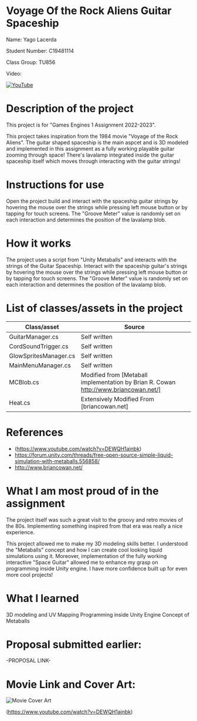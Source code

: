 # Voyage Of the Rock Aliens Guitar Spaceship

Name: Yago Lacerda

Student Number: C19481114

Class Group: TU856

Video: 

[![YouTube](http://img.youtube.com/vi/IpTh5TVOK84/0.jpg)](https://youtu.be/IpTh5TVOK84)

# Description of the project
This project is for "Games Engines 1 Assignment 2022-2023".

This project takes inspiration from the 1984 movie "Voyage of the Rock Aliens". The guitar shaped spaceship is the main aspcet and is 3D modeled and implemented in this assignment as a fully working playable guitar zooming through space! There's lavalamp integrated inside the guitar spaceship itself which moves through interacting with the guitar strings!

# Instructions for use

Open the project build and interact with the spaceship guitar strings by hovering the mouse over the strings while pressing left mouse button or by tapping for touch screens.
The "Groove Meter" value is randomly set on each interaction and determines the position of the lavalamp blob.

# How it works

The project uses a script from "Unity Metaballs" and interacts with the strings of the Guitar Spaceship. Interact with the spaceship guitar's strings by hovering the mouse over the strings while pressing left mouse button or by tapping for touch screens.
The "Groove Meter" value is randomly set on each interaction and determines the position of the lavalamp blob.


# List of classes/assets in the project

| Class/asset | Source |
|-----------|-----------|
| GuitarManager.cs | Self written |
| CordSoundTrigger.cs | Self written |
| GlowSpritesManager.cs | Self written |
| MainMenuManager.cs | Self written |
| MCBlob.cs | Modified from [Metaball implementation by Brian R. Cowan http://www.briancowan.net/] |
| Heat.cs | Extensively Modified From [briancowan.net] |

# References
* (https://www.youtube.com/watch?v=DEWQH1ajnbk)
* https://forum.unity.com/threads/free-open-source-simple-liquid-simulation-with-metaballs.556858/
* http://www.briancowan.net/

# What I am most proud of in the assignment
The project itself was such a great visit to the groovy and retro movies of the 80s. Implementing something inspired from that era was really a nice experience.

This project allowed me to make my 3D modeling skills better. I understood the "Metaballs" concept and how I can create cool looking liquid simulations using it. Moreover, implementation of the fully working interactive "Space Guitar" allowed me to enhance my grasp on programming inside Unity engine. I have more confidence built up for even more cool projects! 

# What I learned

3D modeling and UV Mapping
Programming inside Unity Engine
Concept of Metaballs

# Proposal submitted earlier:

-PROPOSAL LINK-


# Movie Link and Cover Art:

![Movie Cover Art](https://mykittykatpathani.000webhostapp.com/Screenshot%202022-12-21%20084846.png)

(https://www.youtube.com/watch?v=DEWQH1ajnbk)

